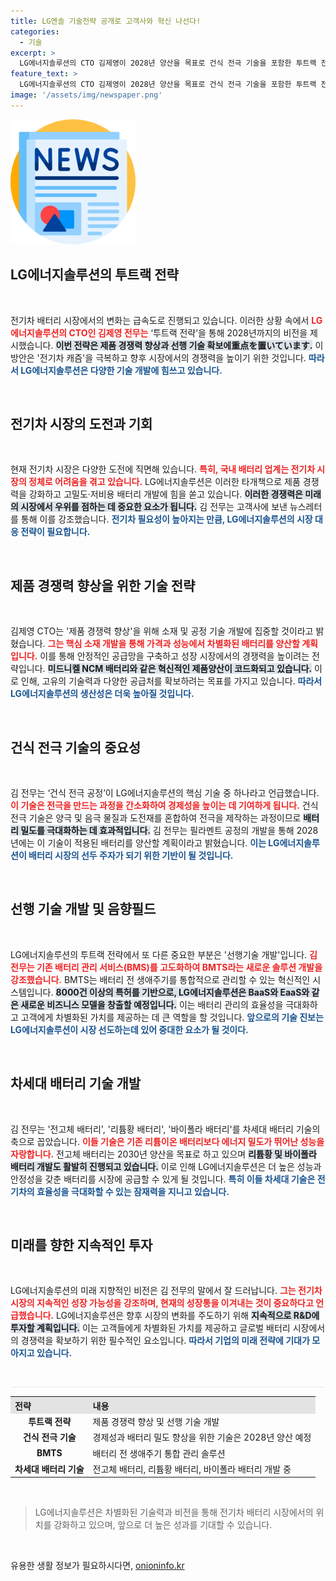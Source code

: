 ```yaml
---
title: LG엔솔 기술전략 공개로 고객사와 혁신 나선다!
categories:
  - 기술
excerpt: >
  LG에너지솔루션의 CTO 김제영이 2028년 양산을 목표로 건식 전극 기술을 포함한 투트랙 전략을 발표했다. 차세대 배터리 개발에도 박차를 가하며, 시장 경쟁력 향상과 혁신적 솔루션을 통해 전기차 산업의 미래를 선도할 계획이다.
feature_text: >
  LG에너지솔루션의 CTO 김제영이 2028년 양산을 목표로 건식 전극 기술을 포함한 투트랙 전략을 발표했다. 차세대 배터리 개발에도 박차를 가하며, 시장 경쟁력 향상과 혁신적 솔루션을 통해 전기차 산업의 미래를 선도할 계획이다.
image: '/assets/img/newspaper.png'
---
```


<p><img src="/assets/img/newspaper.png" alt="kimp 속보" /></p>

<h2 data-ke-size="size26">LG에너지솔루션의 투트랙 전략</h2>

<p data-ke-size="size16">&nbsp;</p>  

<p>전기차 배터리 시장에서의 변화는 급속도로 진행되고 있습니다. 이러한 상황 속에서 <b><span style="color: #ee2323;">LG에너지솔루션의 CTO인 김제영 전무는</span></b> ‘투트랙 전략’을 통해 2028년까지의 비전을 제시했습니다. <b><span style="background-color: #21538527;">이번 전략은 제품 경쟁력 향상과 선행 기술 확보에重点を置いています.</span></b> 이 방안은 '전기차 캐즘'을 극복하고 향후 시장에서의 경쟁력을 높이기 위한 것입니다. <b><span style="color: #1a5490;">따라서 LG에너지솔루션은 다양한 기술 개발에 힘쓰고 있습니다.</span></b></p>

<p data-ke-size="size16">&nbsp;</p>  

<h2 data-ke-size="size26">전기차 시장의 도전과 기회</h2>

<p data-ke-size="size16">&nbsp;</p>  

<p>현재 전기차 시장은 다양한 도전에 직면해 있습니다. <b><span style="color: #ee2323;">특히, 국내 배터리 업계는 전기차 시장의 정체로 어려움을 겪고 있습니다.</span></b> LG에너지솔루션은 이러한 타개책으로 제품 경쟁력을 강화하고 고밀도·저비용 배터리 개발에 힘을 쏟고 있습니다. <b><span style="background-color: #21538527;">이러한 경쟁력은 미래의 시장에서 우위를 점하는 데 중요한 요소가 됩니다.</span></b> 김 전무는 고객사에 보낸 뉴스레터를 통해 이를 강조했습니다. <b><span style="color: #1a5490;">전기차 필요성이 높아지는 만큼, LG에너지솔루션의 시장 대응 전략이 필요합니다.</span></b></p>

<p data-ke-size="size16">&nbsp;</p>  

<h2 data-ke-size="size26">제품 경쟁력 향상을 위한 기술 전략</h2>

<p data-ke-size="size16">&nbsp;</p>  

<p>김제영 CTO는 '제품 경쟁력 향상'을 위해 소재 및 공정 기술 개발에 집중할 것이라고 밝혔습니다. <b><span style="color: #ee2323;">그는 핵심 소재 개발을 통해 가격과 성능에서 차별화된 배터리를 양산할 계획입니다.</span></b> 이를 통해 안정적인 공급망을 구축하고 성장 시장에서의 경쟁력을 높이려는 전략입니다. <b><span style="background-color: #21538527;">미드니켈 NCM 배터리와 같은 혁신적인 제품양산이 코드화되고 있습니다.</span></b> 이로 인해, 고유의 기술력과 다양한 공급처를 확보하려는 목표를 가지고 있습니다. <b><span style="color: #1a5490;">따라서 LG에너지솔루션의 생산성은 더욱 높아질 것입니다.</span></b></p>

<p data-ke-size="size16">&nbsp;</p>  

<h2 data-ke-size="size26">건식 전극 기술의 중요성</h2>

<p data-ke-size="size16">&nbsp;</p>  

<p>김 전무는 ‘건식 전극 공정’이 LG에너지솔루션의 핵심 기술 중 하나라고 언급했습니다. <b><span style="color: #ee2323;">이 기술은 전극을 만드는 과정을 간소화하여 경제성을 높이는 데 기여하게 됩니다.</span></b> 건식 전극 기술은 양극 및 음극 물질과 도전재를 혼합하여 전극을 제작하는 과정이므로 <b><span style="background-color: #21538527;">배터리 밀도를 극대화하는 데 효과적입니다.</span></b> 김 전무는 필라멘트 공정의 개발을 통해 2028년에는 이 기술이 적용된 배터리를 양산할 계획이라고 밝혔습니다. <b><span style="color: #1a5490;">이는 LG에너지솔루션이 배터리 시장의 선두 주자가 되기 위한 기반이 될 것입니다.</span></b></p>

<p data-ke-size="size16">&nbsp;</p>  

<h2 data-ke-size="size26">선행 기술 개발 및 음향필드</h2>

<p data-ke-size="size16">&nbsp;</p>  

<p>LG에너지솔루션의 투트랙 전략에서 또 다른 중요한 부분은 '선행기술 개발'입니다. <b><span style="color: #ee2323;">김 전무는 기존 배터리 관리 서비스(BMS)를 고도화하여 BMTS라는 새로운 솔루션 개발을 강조했습니다.</span></b> BMTS는 배터리 전 생애주기를 통합적으로 관리할 수 있는 혁신적인 시스템입니다. <b><span style="background-color: #21538527;">8000건 이상의 특허를 기반으로, LG에너지솔루션은 BaaS와 EaaS와 같은 새로운 비즈니스 모델을 창출할 예정입니다.</span></b> 이는 배터리 관리의 효율성을 극대화하고 고객에게 차별화된 가치를 제공하는 데 큰 역할을 할 것입니다. <b><span style="color: #1a5490;">앞으로의 기술 진보는 LG에너지솔루션이 시장 선도하는데 있어 중대한 요소가 될 것이다.</span></b></p>

<p data-ke-size="size16">&nbsp;</p>  

<h2 data-ke-size="size26">차세대 배터리 기술 개발</h2>

<p data-ke-size="size16">&nbsp;</p>  

<p>김 전무는 '전고체 배터리', '리튬황 배터리', '바이폴라 배터리'를 차세대 배터리 기술의 축으로 꼽았습니다. <b><span style="color: #ee2323;">이들 기술은 기존 리튬이온 배터리보다 에너지 밀도가 뛰어난 성능을 자랑합니다.</span></b> 전고체 배터리는 2030년 양산을 목표로 하고 있으며 <b><span style="background-color: #21538527;">리튬황 및 바이폴라 배터리 개발도 활발히 진행되고 있습니다.</span></b> 이로 인해 LG에너지솔루션은 더 높은 성능과 안정성을 갖춘 배터리를 시장에 공급할 수 있게 될 것입니다. <b><span style="color: #1a5490;">특히 이들 차세대 기술은 전기차의 효율성을 극대화할 수 있는 잠재력을 지니고 있습니다.</span></b></p>

<p data-ke-size="size16">&nbsp;</p>  

<h2 data-ke-size="size26">미래를 향한 지속적인 투자</h2>

<p data-ke-size="size16">&nbsp;</p>  

<p>LG에너지솔루션의 미래 지향적인 비전은 김 전무의 말에서 잘 드러납니다. <b><span style="color: #ee2323;">그는 전기차 시장의 지속적인 성장 가능성을 강조하며, 현재의 성장통을 이겨내는 것이 중요하다고 언급했습니다.</span></b> LG에너지솔루션은 향후 시장의 변화를 주도하기 위해 <b><span style="background-color: #21538527;">지속적으로 R&amp;D에 투자할 계획입니다.</span></b> 이는 고객들에게 차별화된 가치를 제공하고 글로벌 배터리 시장에서의 경쟁력을 확보하기 위한 필수적인 요소입니다. <b><span style="color: #1a5490;">따라서 기업의 미래 전략에 기대가 모아지고 있습니다.</span></b></p>

<p data-ke-size="size16">&nbsp;</p>  

<hr style="height: 1px; background-color: rgb(233, 233, 233);" />  

<table style="width: 100%; border-collapse: collapse;">  
<tr>  
<th style="text-align: left; background-color: rgb(227, 227, 227);"><b>전략</b></th>  
<th style="text-align: left; background-color: rgb(227, 227, 227);"><b>내용</b></th>  
</tr>  
<tr>  
<td style="text-align: center; height: 17px;"><b>투트랙 전략</b></td>  
<td style="text-align: left; height: 17px;">제품 경쟁력 향상 및 선행 기술 개발</td>  
</tr>  
<tr>  
<td style="text-align: center; height: 17px;"><b>건식 전극 기술</b></td>  
<td style="text-align: left; height: 17px;">경제성과 배터리 밀도 향상을 위한 기술은 2028년 양산 예정</td>  
</tr>  
<tr>  
<td style="text-align: center; height: 17px;"><b>BMTS</b></td>  
<td style="text-align: left; height: 17px;">배터리 전 생애주기 통합 관리 솔루션</td>  
</tr>  
<tr>  
<td style="text-align: center; height: 17px;"><b>차세대 배터리 기술</b></td>  
<td style="text-align: left; height: 17px;">전고체 배터리, 리튬황 배터리, 바이폴라 배터리 개발 중</td>  
</tr>  
</table>

<p data-ke-size="size16">&nbsp;</p>  

<blockquote>LG에너지솔루션은 차별화된 기술력과 비전을 통해 전기차 배터리 시장에서의 위치를 강화하고 있으며, 앞으로 더 높은 성과를 기대할 수 있습니다.</blockquote>  

<p data-ke-size="size16">&nbsp;</p>  
유용한 생활 정보가 필요하시다면, <a href="https://onioninfo.kr" rel="dofollow">onioninfo.kr</a>


